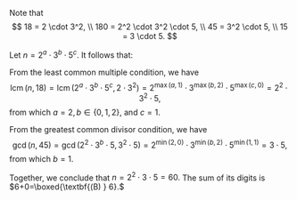 Note that
$$
18 = 2 \cdot 3^2, \\
180 = 2^2 \cdot 3^2 \cdot 5, \\
45 = 3^2 \cdot 5, \\
15 = 3 \cdot 5.
$$

Let $n = 2^a \cdot 3^b \cdot 5^c.$ It follows that:

From the least common multiple condition, we have
$$
\operatorname{lcm}(n,18) = \operatorname{lcm}(2^a \cdot 3^b \cdot 5^c, 2 \cdot 3^2) = 2^{\max(a,1)} \cdot 3^{\max(b,2)} \cdot 5^{\max(c,0)} = 2^2 \cdot 3^2 \cdot 5,
$$
from which $a=2, b\in\{0,1,2\},$ and $c=1.$

From the greatest common divisor condition, we have
$$
\gcd(n,45) = \gcd(2^2 \cdot 3^b \cdot 5, 3^2 \cdot 5) = 2^{\min(2,0)} \cdot 3^{\min(b,2)} \cdot 5^{\min(1,1)} = 3 \cdot 5,
$$
from which $b=1.$

Together, we conclude that $n=2^2 \cdot 3 \cdot 5 = 60.$ The sum of its digits is $6+0=\boxed{\textbf{(B) } 6}.$
